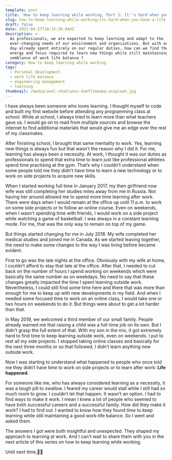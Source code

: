 ```yaml
---
template: post
title: 'How to keep learning while working, Part 1: It''s hard when you have a life.'
slug: how-to-keep-learning-while-working/its-hard-when-you-have-a-life
draft: false
date: 2021-04-27T10:15:39.044Z
description: >-
  As professionals, we are expected to keep learning and adapt to the
  ever-changing needs of our environment and organizations. But with our work
  day already spent entirely on our regular duties, how can we find the time,
  energy and focus required to learn new things while still maintaining a
  semblance of work life balance ?
category: How to keep learning while working
tags:
  - Personal development
  - work life balance
  - engineering management
  - learning
thumbnail: /media/avel-chuklanov-dumfltmeabq-unsplash.jpg
---
```

I have always been someone who loves learning. I thought myself to code and built my first website before attending any programming class at school. While at school, I always tried to learn more than what teachers gave us. I would go on to read from multiple sources and browse the internet to find additional materials that would give me an edge over the rest of my classmates. 

After finishing school, I brought that same mentality to work. Yes, learning new things is always fun but that wasn’t the reason why I did it. For me, learning has always been a necessity. At work, I thought it was our duties as professionals to spend that extra time to learn just like professional athletes spend time practising at the gym. That’s why I couldn’t understand when some people told me they didn’t have time to learn a new technology or to work on side projects to acquire new skills.

When I started working full time in January 2017, my then girlfriend now wife was still completing her studies miles away from me in Russia. Not having her around allowed me to spend more time learning after work. There were days when I would remain at the office up until 11 p.m. to work on some side projects or to follow an online course. Even on weekends, when I wasn’t spending time with friends, I would work on a side project while watching a game of basketball. I was always in a constant learning mode. For me, that was the only way to remain on top of my game. 

But things started changing for me in July 2018. My wife completed her medical studies and joined me in Canada. As we started leaving together, the need to make some changes to the way I was living before became evident.

First to go was the late nights at the office. Obviously with my wife at home, I couldn’t afford to stay that late at the office. After that, I needed to cut back on the number of hours I spend working on weekends which were basically the same number as on weekdays. No need to say that these changes greatly impacted the time I spent learning outside work. Nevertheless, I could still find some time here and there that was more than enough for me to keep up with new developments in my field. And when I needed some focused time to work on an online class, I would take one or two hours on weekends to do it. But things were about to get a lot harder than that.

In May 2019, we welcomed a third member of our small family. People already warned me that raising a child was a full-time job on its own. But I didn’t grasp the full extent of that. With my son in the mix, it got extremely hard to find time to keep learning outside work, even on weekends. I put to rest all my side projects. I stopped taking online classes and basically for the next three months or so that followed, I didn’t learn anything new outside work. 

Now I was starting to understand what happened to people who once told me they didn’t have time to work on side projects or to learn after work: **Life happened**.

For someone like me, who has always considered learning as a necessity, it was a tough pill to swallow. I feared my career would stall while I still had so much room to grow. I couldn’t let that happen. It wasn’t an option. I had to find ways to make it work. I mean I knew a lot of people who seemed to have both successful careers and a successful family. How did they make it work? I had to find out. I wanted to know how they found time to keep learning while still maintaining a good work-life balance. So I went and asked them. 

The answers I got were both insightful and unexpected. They shaped my approach to learning at work. And I can't wait to share them with you in the next article of this series on how to keep learning while working.

Until next time,✌🏾
